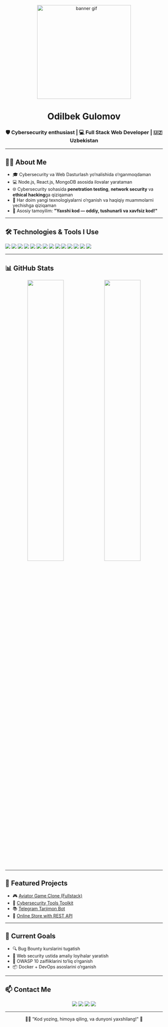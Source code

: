 
<p align="center">
  <img src="https://media.giphy.com/media/qgQUggAC3Pfv687qPC/giphy.gif" width="300" alt="banner gif">
</p>

<h1 align="center">Odilbek Gulomov</h1>
<h3 align="center">🛡 Cybersecurity enthusiast | 💻 Full Stack Web Developer | 🇺🇿 Uzbekistan</h3>

---

## 👨‍💻 About Me

- 🎓 Cybersecurity va Web Dasturlash yo‘nalishida o‘rganmoqdaman  
- 💻 Node.js, React.js, MongoDB asosida ilovalar yarataman  
- 🌐 Cybersecurity sohasida **penetration testing**, **network security** va **ethical hacking**ga qiziqaman  
- 🚀 Har doim yangi texnologiyalarni o‘rganish va haqiqiy muammolarni yechishga qiziqaman  
- 🧠 Asosiy tamoyilim: **"Yaxshi kod — oddiy, tushunarli va xavfsiz kod!"**

---

## 🛠 Technologies & Tools I Use

<p>
  <img src="https://img.shields.io/badge/HTML5-E34F26?style=for-the-badge&logo=html5&logoColor=white">
  <img src="https://img.shields.io/badge/CSS3-1572B6?style=for-the-badge&logo=css3&logoColor=white">
  <img src="https://img.shields.io/badge/JavaScript-F7DF1E?style=for-the-badge&logo=javascript&logoColor=black">
  <img src="https://img.shields.io/badge/Node.js-339933?style=for-the-badge&logo=node.js&logoColor=white">
  <img src="https://img.shields.io/badge/Express.js-black?style=for-the-badge&logo=express&logoColor=white">
  <img src="https://img.shields.io/badge/React-20232A?style=for-the-badge&logo=react&logoColor=61DAFB">
  <img src="https://img.shields.io/badge/MongoDB-47A248?style=for-the-badge&logo=mongodb&logoColor=white">
  <img src="https://img.shields.io/badge/MySQL-00758F?style=for-the-badge&logo=mysql&logoColor=white">
  <img src="https://img.shields.io/badge/Firebase-FFCA28?style=for-the-badge&logo=firebase&logoColor=black">
  <img src="https://img.shields.io/badge/Linux-FCC624?style=for-the-badge&logo=linux&logoColor=black">
  <img src="https://img.shields.io/badge/Kali_Linux-0078D6?style=for-the-badge&logo=linux&logoColor=white">
  <img src="https://img.shields.io/badge/Git-F05032?style=for-the-badge&logo=git&logoColor=white">
  <img src="https://img.shields.io/badge/GitHub-181717?style=for-the-badge&logo=github&logoColor=white">
  <img src="https://img.shields.io/badge/Postman-FF6C37?style=for-the-badge&logo=postman&logoColor=white">
</p>


---

## 📊 GitHub Stats

<p align="center">
  <img src="https://github-readme-stats.vercel.app/api?username=odilbek17&show_icons=true&theme=radical" width="48%" />
  <img src="https://streak-stats.demolab.com/?user=odilbek17&theme=radical" width="48%" />
</p>

---

## 💼 Featured Projects

- 🎮 [Aviator Game Clone (Fullstack)](https://github.com/odilbek17/aviator-clone)  
- 🔐 [Cybersecurity Tools Toolkit](https://github.com/odilbek17/cyber-tools)  
- 📚 [Telegram Tarjimon Bot](https://t.me/AddMoreOfficialBot)  
- 📱 [Online Store with REST API](https://github.com/odilbek17/nodejs-rest-store)  

---

## 🚀 Current Goals

- 🔍 Bug Bounty kurslarini tugatish
- 🔧 Web security ustida amaliy loyihalar yaratish
- 🧠 OWASP 10 zaifliklarini to‘liq o‘rganish
- 📦 Docker + DevOps asoslarini o‘rganish

---

## 📫 Contact Me

<p align="center">
  <a href="https://www.linkedin.com/in/odilbek-gulomov-b62053338"><img src="https://img.shields.io/badge/LinkedIn-blue?logo=linkedin&style=for-the-badge"></a>
  <a href="https://t.me/FullIhsan"><img src="https://img.shields.io/badge/Telegram-2CA5E0?logo=telegram&style=for-the-badge"></a>
  <a href="mailto:gulomovodilbek430@gmail.com"><img src="https://img.shields.io/badge/Gmail-D14836?logo=gmail&style=for-the-badge&logoColor=white"></a>
  <a href="https://www.instagram.com/gu1omov.17"><img src="https://img.shields.io/badge/Instagram-E4405F?logo=instagram&style=for-the-badge&logoColor=white"></a>
</p>

---

<p align="center">
  🧑‍💻 "Kod yozing, himoya qiling, va dunyoni yaxshilang!" 🚀
</p>
